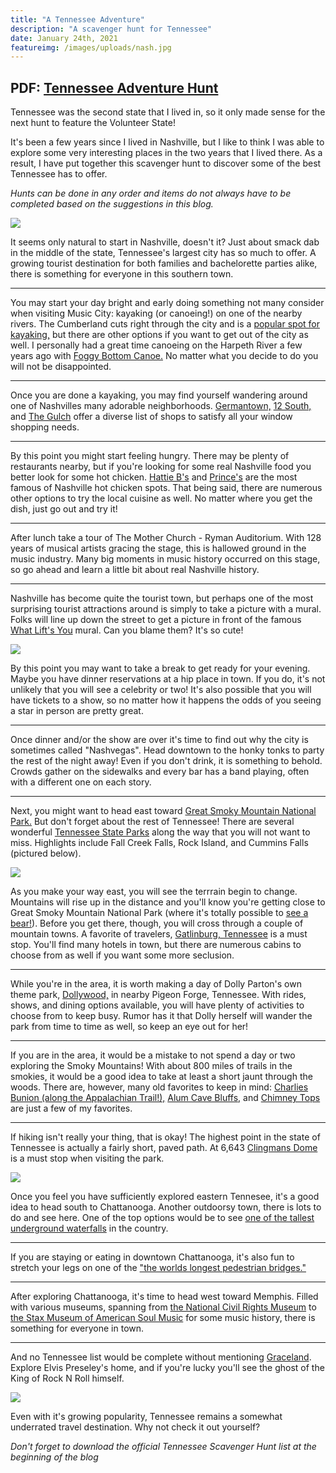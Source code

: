 ```yaml
---
title: "A Tennessee Adventure"
description: "A scavenger hunt for Tennessee"
date: January 24th, 2021
featureimg: /images/uploads/nash.jpg
---
```

<h2>PDF: <a href="/images/uploads/TNhunt.pdf" target="_blank">Tennessee Adventure Hunt</a></h2>

Tennessee was the second state that I lived in, so it only made sense for the next hunt to feature the Volunteer State!

It's been a few years since I lived in Nashville, but I like to think I was able to explore some very interesting places in the two years that I lived there. As a result, I have put together this scavenger hunt to discover some of the best Tennessee has to offer.

*Hunts can be done in any order and items do not always have to be completed based on the suggestions in this blog.*

<img src="/images/uploads/tnmap.jpg" />

It seems only natural to start in Nashville, doesn't it? Just about smack dab in the middle of the state, Tennessee's largest city has so much to offer. A growing tourist destination for both families and bachelorette parties alike, there is something for everyone in this southern town. 

*****

You may start your day bright and early doing something not many consider when visiting Music City: kayaking (or canoeing!) on one of the nearby rivers. The Cumberland cuts right through the city and is a <a href="https://rqvoyages.com/kayaking" target="_blank">popular spot for kayaking,</a> but there are other options if you want to get out of the city as well. I personally had a great time canoeing on the Harpeth River a few years ago with <a href="http://www.foggybottomcanoe.com/p/main.html" target="_blank">Foggy Bottom Canoe.</a> No matter what you decide to do you will not be disappointed.

*****

Once you are done a kayaking, you may find yourself wandering around one of Nashvilles many adorable neighborhoods. <a href="http://nashvilleguru.com/neighborhoods/germantown" target="_blank">Germantown,</a> <a href="http://nashvilleguru.com/neighborhoods/12-south" target="_blank">12 South,</a> and <a href="http://nashvilleguru.com/neighborhoods/gulch" target="_blank">The Gulch</a> offer a diverse list of shops to satisfy all your window shopping needs. 

*****

By this point you might start feeling hungry. There may be plenty of restaurants nearby, but if you're looking for some real Nashville food you better look for some hot chicken. <a href="https://hattieb.com/" target="_blank">Hattie B's</a> and <a href="https://www.princeshotchicken.com/" target="_blank">Prince's</a> are the most famous of Nashville hot chicken spots. That being said, there are numerous other options to try the local cuisine as well. No matter where you get the dish, just go out and try it!

*****

After lunch take a tour of The Mother Church - Ryman Auditorium. With 128 years of musical artists gracing the stage, this is hallowed ground in the music industry. Many big moments in music history occurred on this stage, so go ahead and learn a little bit about real Nashville history.

*****

Nashville has become quite the tourist town, but perhaps one of the most surprising tourist attractions around is simply to take a picture with a mural. Folks will line up down the street to get a picture in front of the famous <a href="https://kelseymontagueart.com/nashville-whatliftsyou-wings/" target="_blank">What Lift's You</a> mural. Can you blame them? It's so cute!

<img src="/images/uploads/lifts.jpg" />

By this point you may want to take a break to get ready for your evening. Maybe you have dinner reservations at a hip place in town. If you do, it's not unlikely that you will see a celebrity or two! It's also possible that you will have tickets to a show, so no matter how it happens the odds of you seeing a star in person are pretty great. 

*****

Once dinner and/or the show are over it's time to find out why the city is sometimes called "Nashvegas". Head downtown to the honky tonks to party the rest of the night away! Even if you don't drink, it is something to behold. Crowds gather on the sidewalks and every bar has a band playing, often with a different one on each story. 

*****

Next, you might want to head east toward <a href="https://www.nps.gov/grsm/index.htm" target="_blank">Great Smoky Mountain National Park.</a> But don't forget about the rest of Tennessee! There are several wonderful <a href="https://tnstateparks.com/about/find-a-park" target="_blank">Tennessee State Parks</a> along the way that you will not want to miss. Highlights include Fall Creek Falls, Rock Island, and Cummins Falls (pictured below). 

<img src="/images/uploads/cummins.jpg" />

As you make your way east, you will see the terrrain begin to change. Mountains will rise up in the distance and you'll know you're getting close to Great Smoky Mountain National Park (where it's totally possible to <a href="https://www.nps.gov/grsm/learn/nature/black-bears.htm" target="_blank">see a bear!</a>). Before you get there, though, you will cross through a couple of mountain towns. A favorite of travelers, <a href="https://www.gatlinburg.com/" target="_blank">Gatlinburg, Tennessee</a> is a must stop. You'll find many hotels in town, but there are numerous cabins to choose from as well if you want some more seclusion. 

*****

While you're in the area, it is worth making a day of Dolly Parton's own theme park, <a href="https://www.dollywood.com/" target="_blank">Dollywood,</a> in nearby Pigeon Forge, Tennessee. With rides, shows, and dining options available, you will have plenty of activities to choose from to keep busy. Rumor has it that Dolly herself will wander the park from time to time as well, so keep an eye out for her!

*****

If you are in the area, it would be a mistake to not spend a day or two exploring the Smoky Mountains! With about 800 miles of trails in the smokies, it would be a good idea to take at least a short jaunt through the woods. There are, however, many old favorites to keep in mind: <a href="https://www.nps.gov/grsm/planyourvisit/chimneys-alternative-charlies-bunion.htm" target="_blank">Charlies Bunion (along the Appalachian Trail!),</a> <a href="https://www.nps.gov/grsm/planyourvisit/chimneys-alternative-alum-cave-bluffs.htm" target="_blank">Alum Cave Bluffs,</a> and <a href="https://www.nps.gov/grsm/planyourvisit/chimney-tops.htm" target="_blank">Chimney Tops</a> are just a few of my favorites.

*****

If hiking isn't really your thing, that is okay! The highest point in the state of Tennessee is actually a fairly short, paved path. At 6,643 <a href="https://www.nps.gov/grsm/planyourvisit/clingmansdome.htm" target="_blank">Clingmans Dome</a> is a must stop when visiting the park. 

<img src="/images/uploads/clingman.jpg" />

Once you feel you have sufficiently explored eastern Tennesee, it's a good idea to head south to Chattanooga. Another outdoorsy town, there is lots to do and see here. One of the top options would be to see <a href="https://www.rubyfalls.com/" target="_blank">one of the tallest underground waterfalls</a> in the country.

*****

If you are staying or eating in downtown Chattanooga, it's also fun to stretch your legs on one of the <a href="https://www.visitchattanooga.com/listing/walnut-street-pedestrian-bridge/2485/" target="_blank">"the worlds longest pedestrian bridges."</a>

*****

After exploring Chattanooga, it's time to head west toward Memphis. Filled with various museums, spanning from <a href="https://www.civilrightsmuseum.org/" target="_blank"> the National Civil Rights Museum</a> to <a href="https://staxmuseum.com/" target="_blank">the Stax Museum of American Soul Music</a> for some music history, there is something for everyone in town.

*****

And no Tennessee list would be complete without mentioning <a href="https://www.graceland.com/" target="_blank">Graceland</a>. Explore Elvis Preseley's home, and if you're lucky you'll see the ghost of the King of Rock N Roll himself.

<img src="/images/uploads/grace.jpg" />

Even with it's growing popularity, Tennessee remains a somewhat underrated travel destination. Why not check it out yourself?

*Don't forget to download the official Tennessee Scavenger Hunt list at the beginning of the blog*